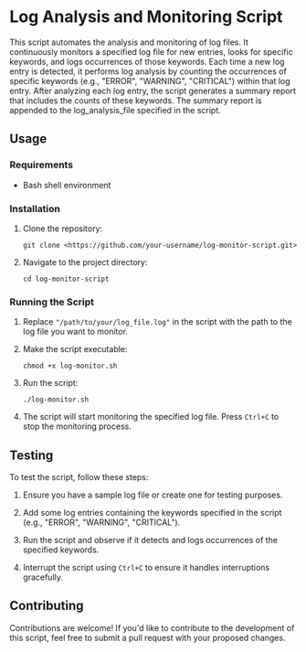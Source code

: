 # Log Analysis and Monitoring Script

This script automates the analysis and monitoring of log files. It continuously monitors a specified log file for new entries, looks for specific keywords, and logs occurrences of those keywords. Each time a new log entry is detected, it performs log analysis by counting the occurrences of specific keywords (e.g., "ERROR", "WARNING", "CRITICAL") within that log entry. After analyzing each log entry, the script generates a summary report that includes the counts of these keywords. The summary report is appended to the log_analysis_file specified in the script.

## Usage

### Requirements

- Bash shell environment

### Installation

1. Clone the repository:

    ```
    git clone <https://github.com/your-username/log-monitor-script.git>
    ```

2. Navigate to the project directory:

    ```
    cd log-monitor-script
    ```

### Running the Script

1. Replace `"/path/to/your/log_file.log"` in the script with the path to the log file you want to monitor.

2. Make the script executable:

    ```
    chmod +x log-monitor.sh
    ```

3. Run the script:

    ```
    ./log-monitor.sh
    ```

4. The script will start monitoring the specified log file. Press `Ctrl+C` to stop the monitoring process.

## Testing

To test the script, follow these steps:

1. Ensure you have a sample log file or create one for testing purposes.

2. Add some log entries containing the keywords specified in the script (e.g., "ERROR", "WARNING", "CRITICAL").

3. Run the script and observe if it detects and logs occurrences of the specified keywords.

4. Interrupt the script using `Ctrl+C` to ensure it handles interruptions gracefully.

## Contributing

Contributions are welcome! If you'd like to contribute to the development of this script, feel free to submit a pull request with your proposed changes.
